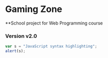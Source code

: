 # Gaming Zone 
**School project for Web Programming course

### Version v2.0

```javascript
var s = "JavaScript syntax highlighting";
alert(s);
```
